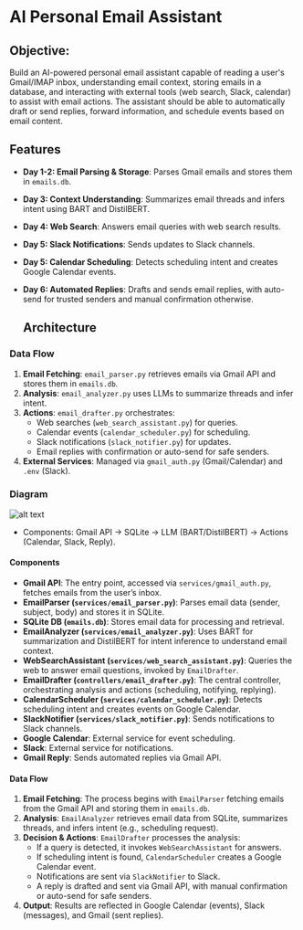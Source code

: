 # AI Personal Email Assistant

## Objective: 
Build an AI-powered personal email assistant capable of reading a user's 
Gmail/IMAP inbox, understanding email context, storing emails in a database, and 
interacting with external tools (web search, Slack, calendar) to assist with email actions. 
The assistant should be able to automatically draft or send replies, forward information, 
and schedule events based on email content.

## Features
- **Day 1-2: Email Parsing & Storage**: Parses Gmail emails and stores them in `emails.db`.
- **Day 3: Context Understanding**: Summarizes email threads and infers intent using BART and DistilBERT.
- **Day 4: Web Search**: Answers email queries with web search results.
- **Day 5: Slack Notifications**: Sends updates to Slack channels.
- **Day 5: Calendar Scheduling**: Detects scheduling intent and creates Google Calendar events.
- **Day 6: Automated Replies**: Drafts and sends email replies, with auto-send for trusted senders and manual confirmation otherwise.

  ## Architecture
### Data Flow
1. **Email Fetching**: `email_parser.py` retrieves emails via Gmail API and stores them in `emails.db`.
2. **Analysis**: `email_analyzer.py` uses LLMs to summarize threads and infer intent.
3. **Actions**: `email_drafter.py` orchestrates:
   - Web searches (`web_search_assistant.py`) for queries.
   - Calendar events (`calendar_scheduler.py`) for scheduling.
   - Slack notifications (`slack_notifier.py`) for updates.
   - Email replies with confirmation or auto-send for safe senders.
4. **External Services**: Managed via `gmail_auth.py` (Gmail/Calendar) and `.env` (Slack).

### Diagram
![alt text](diagram.jpg)
- Components: Gmail API → SQLite → LLM (BART/DistilBERT) → Actions (Calendar, Slack, Reply).


#### Components
- **Gmail API**: The entry point, accessed via `services/gmail_auth.py`, fetches emails from the user’s inbox.
- **EmailParser (`services/email_parser.py`)**: Parses email data (sender, subject, body) and stores it in SQLite.
- **SQLite DB (`emails.db`)**: Stores email data for processing and retrieval.
- **EmailAnalyzer (`services/email_analyzer.py`)**: Uses BART for summarization and DistilBERT for intent inference to understand email context.
- **WebSearchAssistant (`services/web_search_assistant.py`)**: Queries the web to answer email questions, invoked by `EmailDrafter`.
- **EmailDrafter (`controllers/email_drafter.py`)**: The central controller, orchestrating analysis and actions (scheduling, notifying, replying).
- **CalendarScheduler (`services/calendar_scheduler.py`)**: Detects scheduling intent and creates events on Google Calendar.
- **SlackNotifier (`services/slack_notifier.py`)**: Sends notifications to Slack channels.
- **Google Calendar**: External service for event scheduling.
- **Slack**: External service for notifications.
- **Gmail Reply**: Sends automated replies via Gmail API.

#### Data Flow
1. **Email Fetching**: The process begins with `EmailParser` fetching emails from the Gmail API and storing them in `emails.db`.
2. **Analysis**: `EmailAnalyzer` retrieves email data from SQLite, summarizes threads, and infers intent (e.g., scheduling request).
3. **Decision & Actions**: `EmailDrafter` processes the analysis:
   - If a query is detected, it invokes `WebSearchAssistant` for answers.
   - If scheduling intent is found, `CalendarScheduler` creates a Google Calendar event.
   - Notifications are sent via `SlackNotifier` to Slack.
   - A reply is drafted and sent via Gmail API, with manual confirmation or auto-send for safe senders.
4. **Output**: Results are reflected in Google Calendar (events), Slack (messages), and Gmail (sent replies).

